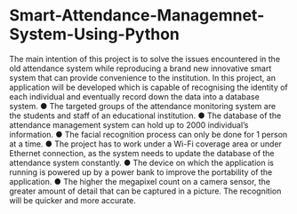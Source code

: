 # Smart-Attendance-Managemnet-System-Using-Python
The main intention of this project is to solve the issues encountered in the old attendance system while reproducing a brand new innovative smart system that can provide convenience to the institution. In this project, an application will be developed which is capable of recognising the identity of each individual and eventually record down the data into a database system. 
● The targeted groups of the attendance monitoring system are the students and staff of an educational institution. 
● The database of the attendance management system can hold up to 2000 individual’s information. 
● The facial recognition process can only be done for 1 person at a time. 
● The project has to work under a Wi-Fi coverage area or under Ethernet connection, as the system needs to update the database of the attendance system constantly. ● The device on which the application is running is powered up by a power bank to improve the portability of the application. 
● The higher the megapixel count on a camera sensor, the greater amount of detail that can be captured in a picture. The recognition will be quicker and more accurate.
